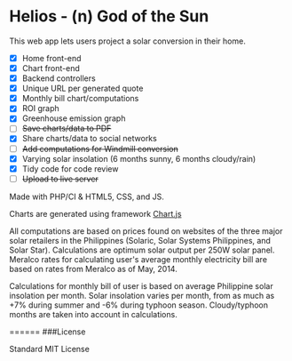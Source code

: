 Helios - (n) God of the Sun
======

This web app lets users project a solar conversion in their home.

- [x] Home front-end
- [x] Chart front-end
- [x] Backend controllers
- [x] Unique URL per generated quote
- [x] Monthly bill chart/computations
- [x] ROI graph
- [x] Greenhouse emission graph
- [ ] ~~Save charts/data to PDF~~
- [x] Share charts/data to social networks
- [ ] ~~Add computations for Windmill conversion~~
- [x] Varying solar insolation (6 months sunny, 6 months cloudy/rain)
- [x] Tidy code for code review
- [ ] ~~Upload to live server~~

Made with PHP/CI & HTML5, CSS, and JS.

Charts are generated using framework [Chart.js](http://chartjs.org)

All computations are based on prices found on websites of the three major solar retailers in the Philippines (Solaric, Solar Systems Philippines, and Solar Star). Calculations are optimum solar output per 250W solar panel. Meralco rates for calculating user's average monthly electricity bill are based on rates from Meralco as of May, 2014.

Calculations for monthly bill of user is based on average Philippine solar insolation per month. Solar insolation varies per month, from as much as +7% during summer and -6% during typhoon season. Cloudy/typhoon months are taken into account in calculations.

======
###License

Standard MIT License
